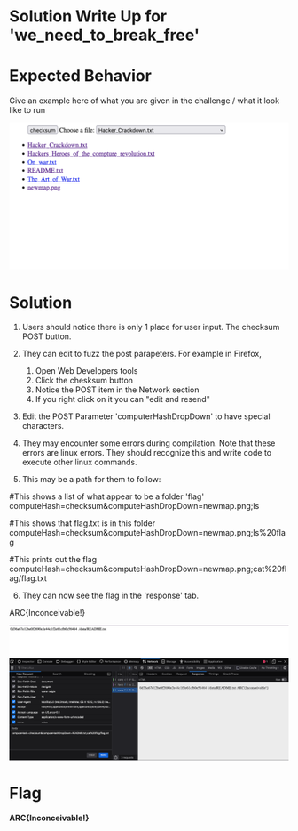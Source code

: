 # Solution Write Up for 'we_need_to_break_free'
# Expected Behavior
Give an example here of what you are given in the challenge / what it look like to run

![What the user sees](assets/images/01.png?raw=true "interface")

# Solution

1. Users should notice there is only 1 place for user input. The checksum POST button.
2. They can edit to fuzz the post parapeters. For example in Firefox,

	1. Open Web Developers tools
	2. Click the chesksum button
	3. Notice the POST item in the Network section
	4. If you right click on it you can "edit and resend"
3. Edit the POST Parameter 'computerHashDropDown' to have special characters.
4. They may encounter some errors during compilation. Note that these errors are linux errors. They should recognize this and write code to execute other linux commands.
5. This may be a path for them to follow:

#This shows a list of what appear to be a folder 'flag'
computeHash=checksum&computeHashDropDown=newmap.png;ls

#This shows that flag.txt is in this folder
computeHash=checksum&computeHashDropDown=newmap.png;ls%20flag

#This prints out the flag
computeHash=checksum&computeHashDropDown=newmap.png;cat%20flag/flag.txt

6. They can now see the flag in the 'response' tab.

ARC{Inconceivable!}

![solution](assets/images/02.png?raw=true "solution")


# Flag
[//]: <> (Add the flag below)
**ARC{Inconceivable!}**
